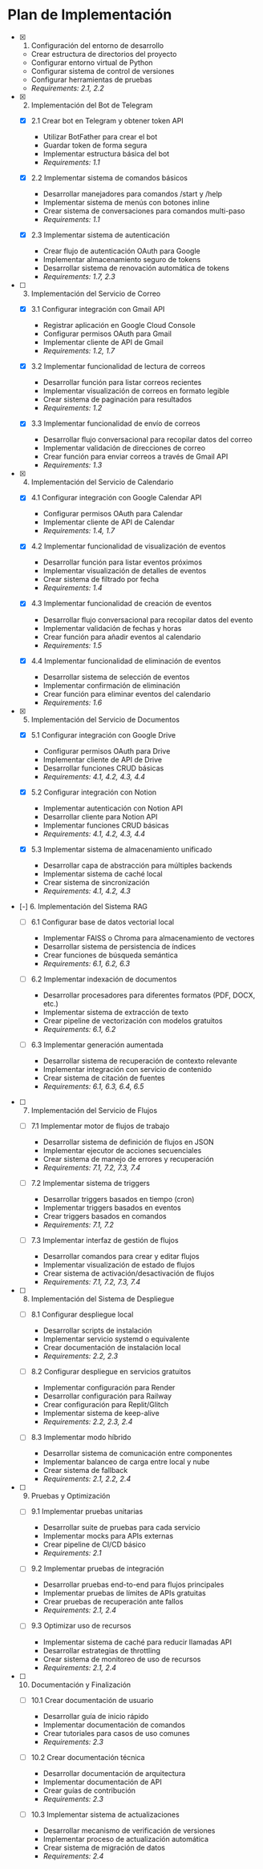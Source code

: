 # Plan de Implementación

- [x] 1. Configuración del entorno de desarrollo

  - Crear estructura de directorios del proyecto
  - Configurar entorno virtual de Python
  - Configurar sistema de control de versiones
  - Configurar herramientas de pruebas
  - _Requirements: 2.1, 2.2_

- [x] 2. Implementación del Bot de Telegram

  - [x] 2.1 Crear bot en Telegram y obtener token API

    - Utilizar BotFather para crear el bot
    - Guardar token de forma segura
    - Implementar estructura básica del bot
    - _Requirements: 1.1_

  - [x] 2.2 Implementar sistema de comandos básicos

    - Desarrollar manejadores para comandos /start y /help
    - Implementar sistema de menús con botones inline
    - Crear sistema de conversaciones para comandos multi-paso
    - _Requirements: 1.1_

  - [x] 2.3 Implementar sistema de autenticación
    - Crear flujo de autenticación OAuth para Google
    - Implementar almacenamiento seguro de tokens
    - Desarrollar sistema de renovación automática de tokens
    - _Requirements: 1.7, 2.3_

- [ ] 3. Implementación del Servicio de Correo

  - [x] 3.1 Configurar integración con Gmail API

    - Registrar aplicación en Google Cloud Console
    - Configurar permisos OAuth para Gmail
    - Implementar cliente de API de Gmail
    - _Requirements: 1.2, 1.7_

  - [x] 3.2 Implementar funcionalidad de lectura de correos

    - Desarrollar función para listar correos recientes
    - Implementar visualización de correos en formato legible
    - Crear sistema de paginación para resultados
    - _Requirements: 1.2_

  - [x] 3.3 Implementar funcionalidad de envío de correos
    - Desarrollar flujo conversacional para recopilar datos del correo
    - Implementar validación de direcciones de correo
    - Crear función para enviar correos a través de Gmail API
    - _Requirements: 1.3_

- [x] 4. Implementación del Servicio de Calendario

  - [x] 4.1 Configurar integración con Google Calendar API

    - Configurar permisos OAuth para Calendar
    - Implementar cliente de API de Calendar
    - _Requirements: 1.4, 1.7_

  - [x] 4.2 Implementar funcionalidad de visualización de eventos

    - Desarrollar función para listar eventos próximos
    - Implementar visualización de detalles de eventos
    - Crear sistema de filtrado por fecha
    - _Requirements: 1.4_

  - [x] 4.3 Implementar funcionalidad de creación de eventos

    - Desarrollar flujo conversacional para recopilar datos del evento
    - Implementar validación de fechas y horas
    - Crear función para añadir eventos al calendario
    - _Requirements: 1.5_

  - [x] 4.4 Implementar funcionalidad de eliminación de eventos
    - Desarrollar sistema de selección de eventos
    - Implementar confirmación de eliminación
    - Crear función para eliminar eventos del calendario
    - _Requirements: 1.6_

- [x] 5. Implementación del Servicio de Documentos

  - [x] 5.1 Configurar integración con Google Drive

    - Configurar permisos OAuth para Drive
    - Implementar cliente de API de Drive
    - Desarrollar funciones CRUD básicas
    - _Requirements: 4.1, 4.2, 4.3, 4.4_

  - [x] 5.2 Configurar integración con Notion

    - Implementar autenticación con Notion API
    - Desarrollar cliente para Notion API
    - Implementar funciones CRUD básicas
    - _Requirements: 4.1, 4.2, 4.3, 4.4_

  - [x] 5.3 Implementar sistema de almacenamiento unificado
    - Desarrollar capa de abstracción para múltiples backends
    - Implementar sistema de caché local
    - Crear sistema de sincronización
    - _Requirements: 4.1, 4.2, 4.3_

- [-] 6. Implementación del Sistema RAG

  - [ ] 6.1 Configurar base de datos vectorial local

    - Implementar FAISS o Chroma para almacenamiento de vectores
    - Desarrollar sistema de persistencia de índices
    - Crear funciones de búsqueda semántica
    - _Requirements: 6.1, 6.2, 6.3_

  - [ ] 6.2 Implementar indexación de documentos

    - Desarrollar procesadores para diferentes formatos (PDF, DOCX, etc.)
    - Implementar sistema de extracción de texto
    - Crear pipeline de vectorización con modelos gratuitos
    - _Requirements: 6.1, 6.2_

  - [ ] 6.3 Implementar generación aumentada
    - Desarrollar sistema de recuperación de contexto relevante
    - Implementar integración con servicio de contenido
    - Crear sistema de citación de fuentes
    - _Requirements: 6.1, 6.3, 6.4, 6.5_

- [ ] 7. Implementación del Servicio de Flujos

  - [ ] 7.1 Implementar motor de flujos de trabajo

    - Desarrollar sistema de definición de flujos en JSON
    - Implementar ejecutor de acciones secuenciales
    - Crear sistema de manejo de errores y recuperación
    - _Requirements: 7.1, 7.2, 7.3, 7.4_

  - [ ] 7.2 Implementar sistema de triggers

    - Desarrollar triggers basados en tiempo (cron)
    - Implementar triggers basados en eventos
    - Crear triggers basados en comandos
    - _Requirements: 7.1, 7.2_

  - [ ] 7.3 Implementar interfaz de gestión de flujos
    - Desarrollar comandos para crear y editar flujos
    - Implementar visualización de estado de flujos
    - Crear sistema de activación/desactivación de flujos
    - _Requirements: 7.1, 7.2, 7.3, 7.4_

- [ ] 8. Implementación del Sistema de Despliegue

  - [ ] 8.1 Configurar despliegue local

    - Desarrollar scripts de instalación
    - Implementar servicio systemd o equivalente
    - Crear documentación de instalación local
    - _Requirements: 2.2, 2.3_

  - [ ] 8.2 Configurar despliegue en servicios gratuitos

    - Implementar configuración para Render
    - Desarrollar configuración para Railway
    - Crear configuración para Replit/Glitch
    - Implementar sistema de keep-alive
    - _Requirements: 2.2, 2.3, 2.4_

  - [ ] 8.3 Implementar modo híbrido
    - Desarrollar sistema de comunicación entre componentes
    - Implementar balanceo de carga entre local y nube
    - Crear sistema de fallback
    - _Requirements: 2.1, 2.2, 2.4_

- [ ] 9. Pruebas y Optimización

  - [ ] 9.1 Implementar pruebas unitarias

    - Desarrollar suite de pruebas para cada servicio
    - Implementar mocks para APIs externas
    - Crear pipeline de CI/CD básico
    - _Requirements: 2.1_

  - [ ] 9.2 Implementar pruebas de integración

    - Desarrollar pruebas end-to-end para flujos principales
    - Implementar pruebas de límites de APIs gratuitas
    - Crear pruebas de recuperación ante fallos
    - _Requirements: 2.1, 2.4_

  - [ ] 9.3 Optimizar uso de recursos
    - Implementar sistema de caché para reducir llamadas API
    - Desarrollar estrategias de throttling
    - Crear sistema de monitoreo de uso de recursos
    - _Requirements: 2.1, 2.4_

- [ ] 10. Documentación y Finalización

  - [ ] 10.1 Crear documentación de usuario

    - Desarrollar guía de inicio rápido
    - Implementar documentación de comandos
    - Crear tutoriales para casos de uso comunes
    - _Requirements: 2.3_

  - [ ] 10.2 Crear documentación técnica

    - Desarrollar documentación de arquitectura
    - Implementar documentación de API
    - Crear guías de contribución
    - _Requirements: 2.3_

  - [ ] 10.3 Implementar sistema de actualizaciones
    - Desarrollar mecanismo de verificación de versiones
    - Implementar proceso de actualización automática
    - Crear sistema de migración de datos
    - _Requirements: 2.4_
